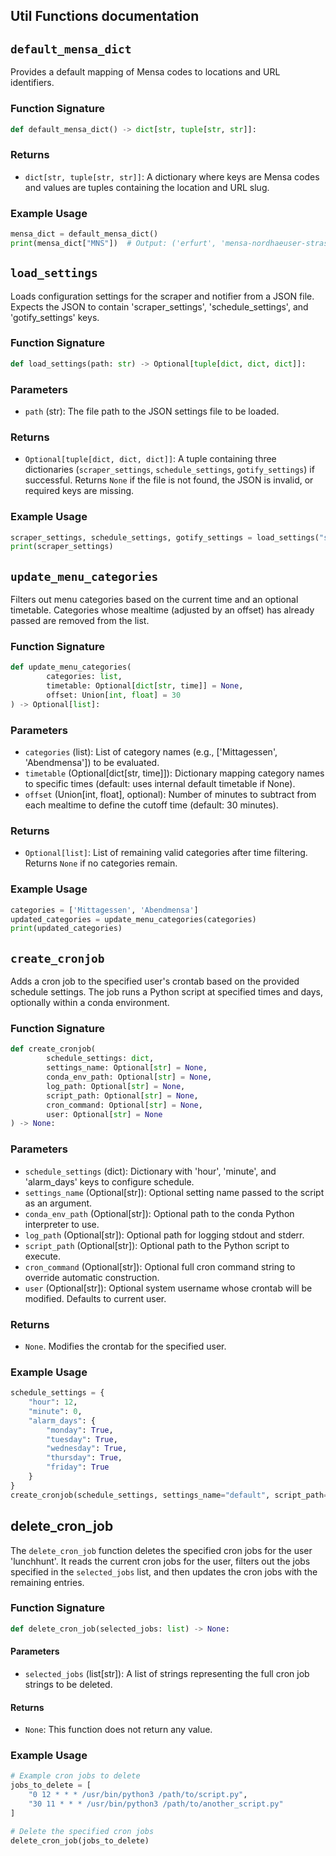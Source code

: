 ## Util Functions documentation

## `default_mensa_dict`

Provides a default mapping of Mensa codes to locations and URL identifiers.

### Function Signature

```python
def default_mensa_dict() -> dict[str, tuple[str, str]]:
```

### Returns

- `dict[str, tuple[str, str]]`: A dictionary where keys are Mensa codes and values are tuples containing the location and URL slug.

### Example Usage

```python
mensa_dict = default_mensa_dict()
print(mensa_dict["MNS"])  # Output: ('erfurt', 'mensa-nordhaeuser-strasse')
```

## `load_settings`

Loads configuration settings for the scraper and notifier from a JSON file. Expects the JSON to contain 'scraper_settings', 'schedule_settings', and 'gotify_settings' keys.

### Function Signature

```python
def load_settings(path: str) -> Optional[tuple[dict, dict, dict]]:
```

### Parameters

- `path` (str): The file path to the JSON settings file to be loaded.

### Returns

- `Optional[tuple[dict, dict, dict]]`: A tuple containing three dictionaries (`scraper_settings`, `schedule_settings`, `gotify_settings`) if successful. Returns `None` if the file is not found, the JSON is invalid, or required keys are missing.

### Example Usage

```python
scraper_settings, schedule_settings, gotify_settings = load_settings("settings.json")
print(scraper_settings)
```

## `update_menu_categories`

Filters out menu categories based on the current time and an optional timetable. Categories whose mealtime (adjusted by an offset) has already passed are removed from the list.

### Function Signature

```python
def update_menu_categories(
        categories: list,
        timetable: Optional[dict[str, time]] = None,
        offset: Union[int, float] = 30
) -> Optional[list]:
```

### Parameters

- `categories` (list): List of category names (e.g., ['Mittagessen', 'Abendmensa']) to be evaluated.
- `timetable` (Optional[dict[str, time]]): Dictionary mapping category names to specific times (default: uses internal default timetable if None).
- `offset` (Union[int, float], optional): Number of minutes to subtract from each mealtime to define the cutoff time (default: 30 minutes).

### Returns

- `Optional[list]`: List of remaining valid categories after time filtering. Returns `None` if no categories remain.

### Example Usage

```python
categories = ['Mittagessen', 'Abendmensa']
updated_categories = update_menu_categories(categories)
print(updated_categories)
```

## `create_cronjob`

Adds a cron job to the specified user's crontab based on the provided schedule settings. The job runs a Python script at specified times and days, optionally within a conda environment.

### Function Signature

```python
def create_cronjob(
        schedule_settings: dict,
        settings_name: Optional[str] = None,
        conda_env_path: Optional[str] = None,
        log_path: Optional[str] = None,
        script_path: Optional[str] = None,
        cron_command: Optional[str] = None,
        user: Optional[str] = None
) -> None:
```

### Parameters

- `schedule_settings` (dict): Dictionary with 'hour', 'minute', and 'alarm_days' keys to configure schedule.
- `settings_name` (Optional[str]): Optional setting name passed to the script as an argument.
- `conda_env_path` (Optional[str]): Optional path to the conda Python interpreter to use.
- `log_path` (Optional[str]): Optional path for logging stdout and stderr.
- `script_path` (Optional[str]): Optional path to the Python script to execute.
- `cron_command` (Optional[str]): Optional full cron command string to override automatic construction.
- `user` (Optional[str]): Optional system username whose crontab will be modified. Defaults to current user.

### Returns

- `None`. Modifies the crontab for the specified user.

### Example Usage

```python
schedule_settings = {
    "hour": 12,
    "minute": 0,
    "alarm_days": {
        "monday": True,
        "tuesday": True,
        "wednesday": True,
        "thursday": True,
        "friday": True
    }
}
create_cronjob(schedule_settings, settings_name="default", script_path="/path/to/script.py")
```
## delete_cron_job

The `delete_cron_job` function deletes the specified cron jobs for the user 'lunchhunt'. It reads the current cron jobs for the user, filters out the jobs specified in the `selected_jobs` list, and then updates the cron jobs with the remaining entries.

### Function Signature

```python
def delete_cron_job(selected_jobs: list) -> None:
```

#### Parameters

- `selected_jobs` (list[str]): A list of strings representing the full cron job strings to be deleted.

#### Returns

- `None`: This function does not return any value.

### Example Usage

```python
# Example cron jobs to delete
jobs_to_delete = [
    "0 12 * * * /usr/bin/python3 /path/to/script.py",
    "30 11 * * * /usr/bin/python3 /path/to/another_script.py"
]

# Delete the specified cron jobs
delete_cron_job(jobs_to_delete)
```
